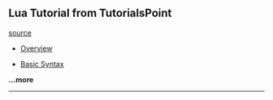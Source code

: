 
## Lua Tutorial from TutorialsPoint

[source](https://www.tutorialspoint.com/lua/)

* [Overview](./01-overview.md)

* [Basic Syntax](./02-basic-syntax.md)

__...more__

---
